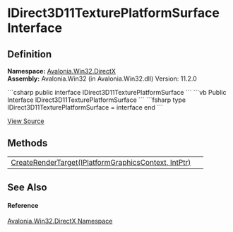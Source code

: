 # IDirect3D11TexturePlatformSurface Interface




## Definition
**Namespace:** <a href="N_Avalonia_Win32_DirectX">Avalonia.Win32.DirectX</a>  
**Assembly:** Avalonia.Win32 (in Avalonia.Win32.dll) Version: 11.2.0

<Tabs groupId="api-code-preview">
<TabItem value="csharp" label="C#">
```csharp
public interface IDirect3D11TexturePlatformSurface
```
</TabItem>
<TabItem value="vb" label="VB">
```vb
Public Interface IDirect3D11TexturePlatformSurface
```
</TabItem>
<TabItem value="fsharp" label="F#">
```fsharp
type IDirect3D11TexturePlatformSurface = interface end
```
</TabItem>
</Tabs>



<a href="https://github.com/AvaloniaUI/Avalonia/tree/master/src/Windows/Avalonia.Win32/DirectX/IDirect3D11TexturePlatformSurface.cs" title="View the source code">View Source</a>



## Methods
<table>
<tr>
<td><a href="M_Avalonia_Win32_DirectX_IDirect3D11TexturePlatformSurface_CreateRenderTarget">CreateRenderTarget(IPlatformGraphicsContext, IntPtr)</a></td>
<td> </td>
</tr>
</table>

## See Also


#### Reference
<a href="N_Avalonia_Win32_DirectX">Avalonia.Win32.DirectX Namespace</a>  


